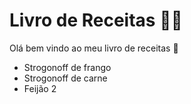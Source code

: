# Livro de Receitas :man_cook:

Olá bem vindo ao meu livro de receitas :wave:

- Strogonoff de frango
- Strogonoff de carne
- Feijão 2

